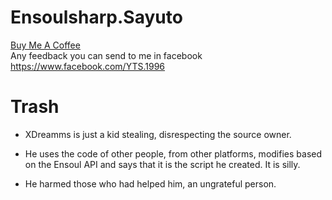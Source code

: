 # Ensoulsharp.Sayuto
<a href="https://www.buymeacoffee.com/GyFtd43bs" target="_blank">Buy Me A Coffee</a>   
Any feedback you can send to me in facebook https://www.facebook.com/YTS.1996

# Trash
- XDreamms is just a kid stealing, disrespecting the source owner.

- He uses the code of other people, from other platforms, modifies based on the Ensoul API and says that it is the script he created. It is silly.

- He harmed those who had helped him, an ungrateful person.
